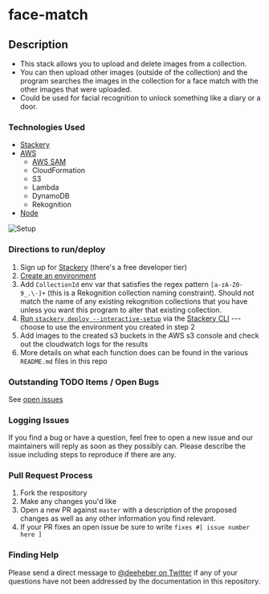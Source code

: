 # face-match

## Description
- This stack allows you to upload and delete images from a collection.
- You can then upload other images (outside of the collection) and the program searches the images in the collection for a face match with the other images that were uploaded.
- Could be used for facial recognition to unlock something like a diary or a door.

### Technologies Used
- [Stackery](https://www.stackery.io/)
- [AWS](https://aws.amazon.com/)
  - [AWS SAM](https://aws.amazon.com/serverless/sam/)
  - CloudFormation
  - S3
  - Lambda
  - DynamoDB
  - Rekognition
- [Node](https://nodejs.org/en/)

![Setup](https://user-images.githubusercontent.com/12616554/63046958-42611880-be88-11e9-97ac-cc34a1d5de52.png)

### Directions to run/deploy
1. Sign up for [Stackery](https://www.stackery.io/) (there's a free developer tier)
2. [Create an environment](https://docs.stackery.io/docs/using-stackery/environments/)
3. Add `CollectionId` env var that satisfies the regex pattern `[a-zA-Z0-9_.\-]+` (this is a Rekognition collection naming constraint). Should not match the name of any existing rekognition collections that you have unless you want this program to alter that existing collection.
4. [Run `stackery deploy --interactive-setup`](https://docs.stackery.io/docs/api/cli/stackery_deploy/) via the [Stackery CLI](https://docs.stackery.io/docs/using-stackery/cli/) --- choose to use the environment you created in step 2
5. Add images to the created s3 buckets in the AWS s3 console and check out the cloudwatch logs for the results
6. More details on what each function does can be found in the various `README.md` files in this repo

### Outstanding TODO Items / Open Bugs
See [open issues](https://github.com/deeheber/face-match/issues)

### Logging Issues
If you find a bug or have a question, feel free to open a new issue and our maintainers will reply as soon as they possibly can. Please describe the issue including steps to reproduce if there are any.

### Pull Request Process
1. Fork the respository
2. Make any changes you'd like
3. Open a new PR against `master` with a description of the proposed changes as well as any other information you find relevant.
4. If your PR fixes an open issue be sure to write `fixes #[ issue number here ]`

### Finding Help
Please send a direct message to [@deeheber on Twitter](https://twitter.com/deeheber) if any of your questions have not been addressed by the documentation in this repository.
